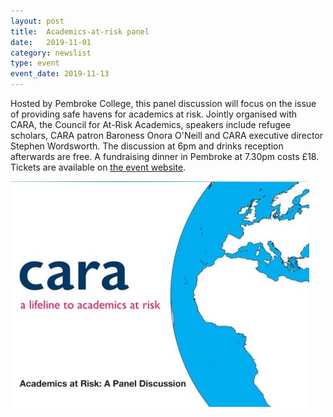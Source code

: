 ```yaml
---
layout: post
title:  Academics-at-risk panel
date:   2019-11-01
category: newslist
type: event
event_date: 2019-11-13
---
```


Hosted by Pembroke College, this panel discussion will focus on the issue of providing safe havens for academics at risk. Jointly organised with CARA, the Council for At-Risk Academics, speakers include refugee scholars, CARA patron Baroness Onora O'Neill and CARA executive director Stephen Wordsworth. The discussion at 6pm and drinks reception afterwards are free. A fundraising dinner in Pembroke at 7.30pm costs £18. Tickets are available on [the event website](https://www.eventbrite.co.uk/e/academics-at-risk-a-panel-discussion-registration-74290730575?fbclid=IwAR0G2mMvgRA5APnYQgLH6UhvKU7sekhJ4GIVdtjHg2RutT58osr_pNeV3mY).

![Council for At-Risk Academics logo](/images/2019-11-01-academics-at-risk.jpg)

